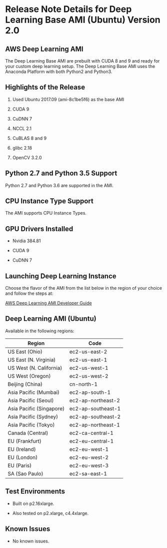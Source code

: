# Release Note Details for Deep Learning Base AMI \(Ubuntu\) Version 2\.0<a name="dlami-base-ubuntu-latest"></a>

## AWS Deep Learning AMI<a name="dlami-base-ubuntu-latest-dplami"></a>

The Deep Learning Base AMI are prebuilt with CUDA 8 and 9 and ready for your custom deep learning setup\. The Deep Learning Base AMI uses the Anaconda Platform with both Python2 and Python3\.

## Highlights of the Release<a name="dlami-base-ubuntu-latest-highlights"></a>

1. Used Ubuntu 2017\.09 \(ami\-8c1be5f6\) as the base AMI 

1. CUDA 9

1. CuDNN 7

1. NCCL 2\.1

1. CuBLAS 8 and 9

1. glibc 2\.18

1. OpenCV 3\.2\.0

## Python 2\.7 and Python 3\.5 Support<a name="dlami-base-ubuntu-latest-pythonsupport"></a>

Python 2\.7 and Python 3\.6 are supported in the AMI\.

## CPU Instance Type Support<a name="dlami-base-ubuntu-latest-cpu-instance"></a>

The AMI supports CPU Instance Types\.

## GPU Drivers Installed<a name="dlami-base-ubuntu-latest-gpu-drivers"></a>

+ Nvidia 384\.81

+ CUDA 9

+ CuDNN 7

## Launching Deep Learning Instance<a name="dlami-base-ubuntu-latest-launching-dl"></a>

Choose the flavor of the AMI from the list below in the region of your choice and follow the steps at:

[AWS Deep Learning AMI Developer Guide](http://docs.aws.amazon.com/dlami/latest/devguide/gs.html)

## Deep Learning AMI \(Ubuntu\)<a name="dlami-base-ubuntu-latest-regions"></a>

Available in the following regions:


| Region | Code | 
| --- | --- | 
| US East \(Ohio\) | ec2\-us\-east\-2 | 
| US East \(N\. Virginia\) | ec2\-us\-east\-1 | 
| US West \(N\. California\) | ec2\-us\-west\-1 | 
| US West \(Oregon\) | ec2\-us\-west\-2 | 
| Beijing \(China\) | cn\-north\-1 | 
| Asia Pacific \(Mumbai\) | ec2\-ap\-south\-1 | 
| Asia Pacific \(Seoul\) | ec2\-ap\-northeast\-2 | 
| Asia Pacific \(Singapore\) | ec2\-ap\-southeast\-1 | 
| Asia Pacific \(Sydney\) | ec2\-ap\-southeast\-2 | 
| Asia Pacific \(Tokyo\) | ec2\-ap\-northeast\-1 | 
| Canada \(Central\) | ec2\-ca\-central\-1 | 
| EU \(Frankfurt\) | ec2\-eu\-central\-1 | 
| EU \(Ireland\) | ec2\-eu\-west\-1 | 
| EU \(London\) | ec2\-eu\-west\-2 | 
| EU \(Paris\) | ec2\-eu\-west\-3 | 
| SA \(Sao Paulo\) | ec2\-sa\-east\-1 | 

## Test Environments<a name="dlami-base-ubuntu-latest-test-environments"></a>

+ Built on p2\.16xlarge\.

+ Also tested on p2\.xlarge, c4\.4xlarge\.

## Known Issues<a name="dlami-base-ubuntu-latest-known-issues"></a>

+ No known issues\.